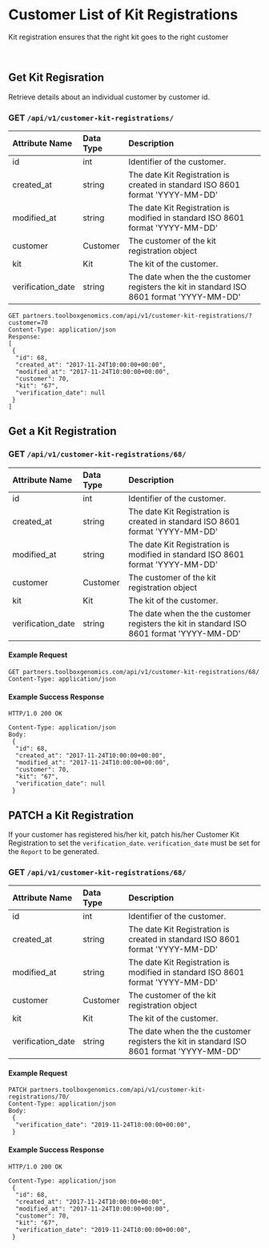 # Customer List of Kit Registrations
Kit registration ensures that the right kit goes to the right customer
 
<br />

## Get Kit Regisration
Retrieve details about an individual customer by customer id.
### GET `/api/v1/customer-kit-registrations/`
| Attribute Name | Data Type | Description
|:---|:---|:---
| id | int | Identifier of the customer.
| created_at | string | The date Kit Registration is created in standard ISO 8601 format 'YYYY-MM-DD'
| modified_at | string | The date Kit Registration is modified in standard ISO 8601 format 'YYYY-MM-DD'
| customer | Customer |  The customer of the kit registration object
| kit | Kit | The kit of the customer.
| verification_date | string | The date when the the customer registers the kit in standard ISO 8601 format 'YYYY-MM-DD'
```
GET partners.toolboxgenomics.com/api/v1/customer-kit-registrations/?customer=70
Content-Type: application/json
Response:
[
 {
  "id": 68,
  "created_at": "2017-11-24T10:00:00+00:00",
  "modified_at": "2017-11-24T10:00:00+00:00",
  "customer": 70,
  "kit": "67",
  "verification_date": null
 }
]
```
## Get a Kit Registration

### GET `/api/v1/customer-kit-registrations/68/`
| Attribute Name | Data Type | Description
|:---|:---|:---
| id | int | Identifier of the customer.
| created_at | string | The date Kit Registration is created in standard ISO 8601 format 'YYYY-MM-DD'
| modified_at | string | The date Kit Registration is modified in standard ISO 8601 format 'YYYY-MM-DD'
| customer | Customer |  The customer of the kit registration object
| kit | Kit | The kit of the customer.
| verification_date | string | The date when the the customer registers the kit in standard ISO 8601 format 'YYYY-MM-DD'


#### Example Request

```
GET partners.toolboxgenomics.com/api/v1/customer-kit-registrations/68/
Content-Type: application/json
```

#### Example Success Response

```
HTTP/1.0 200 OK

Content-Type: application/json
Body:
 {
  "id": 68,
  "created_at": "2017-11-24T10:00:00+00:00",
  "modified_at": "2017-11-24T10:00:00+00:00",
  "customer": 70,
  "kit": "67",
  "verification_date": null
 }
```
## PATCH a Kit Registration

If your customer has registered his/her kit, patch his/her Customer Kit Registration to set the `verification_date`.
`verification_date` must be set for the `Report` to be generated.

### GET `/api/v1/customer-kit-registrations/68/`
| Attribute Name | Data Type | Description
|:---|:---|:---
| id | int | Identifier of the customer.
| created_at | string | The date Kit Registration is created in standard ISO 8601 format 'YYYY-MM-DD'
| modified_at | string | The date Kit Registration is modified in standard ISO 8601 format 'YYYY-MM-DD'
| customer | Customer |  The customer of the kit registration object
| kit | Kit | The kit of the customer.
| verification_date | string | The date when the the customer registers the kit in standard ISO 8601 format 'YYYY-MM-DD'


#### Example Request

```
PATCH partners.toolboxgenomics.com/api/v1/customer-kit-registrations/70/
Content-Type: application/json
Body:
 {
  "verification_date": "2019-11-24T10:00:00+00:00",
 }
```
#### Example Success Response

```
HTTP/1.0 200 OK

Content-Type: application/json
 {
  "id": 68,
  "created_at": "2017-11-24T10:00:00+00:00",
  "modified_at": "2017-11-24T10:00:00+00:00",
  "customer": 70,
  "kit": "67",
  "verification_date": "2019-11-24T10:00:00+00:00",
 }
```
